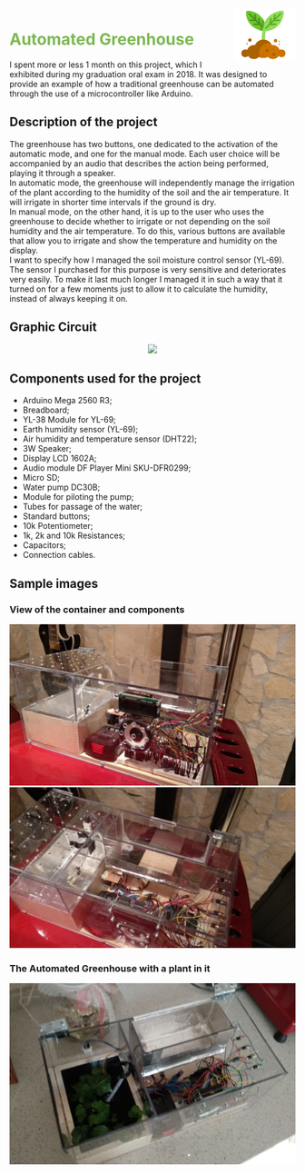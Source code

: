 <img align="right" src="img/automated_greenhouse.png" width="110" heigth="110">

<h1 style="color:#7cb853;">Automated Greenhouse</h1>
I spent more or less 1 month on this project, which I exhibited during my graduation oral exam in 2018.
It was designed to provide an example of how a traditional greenhouse can be automated through the use of a microcontroller like Arduino.

## Description of the project
The greenhouse has two buttons, one dedicated to the activation of the automatic mode, and one for the manual mode. Each user choice will be accompanied by an audio that describes the action being performed, playing it through a speaker.<br>
In automatic mode, the greenhouse will independently manage the irrigation of the plant according to the humidity of the soil and the air temperature. It will irrigate in shorter time intervals if the ground is dry.<br>
In manual mode, on the other hand, it is up to the user who uses the greenhouse to decide whether to irrigate or not depending on the soil humidity and the air temperature. To do this, various buttons are available that allow you to irrigate and show the temperature and humidity on the display.<br>
I want to specify how I managed the soil moisture control sensor (YL-69). The sensor I purchased for this purpose is very sensitive and deteriorates very easily. To make it last much longer I managed it in such a way that it turned on for a few moments just to allow it to calculate the humidity, instead of always keeping it on.

## Graphic Circuit

<div align="center">
<img src="img/graphic_circuit.png" width="550">
</div>

## Components used for the project
-	Arduino Mega 2560 R3;
-	Breadboard;
-	YL-38 Module for YL-69;
-	Earth humidity sensor (YL-69);
-	Air humidity and temperature sensor (DHT22);
-	3W Speaker;
-	Display LCD 1602A;
-	Audio module DF Player Mini SKU-DFR0299;
-	Micro SD;
-	Water pump DC30B;
-	Module for piloting the pump;
-	Tubes for passage of the water;
-	Standard buttons;
-	10k Potentiometer;
-   1k, 2k and 10k Resistances;
-	Capacitors;
-	Connection cables.

## Sample images

### View of the container and components
![](img/final_project/2.jpg)
![](img/final_project/3.jpg)

### The Automated Greenhouse with a plant in it
![Greenhouse with the plant in it](img/final_project/4_1.jpg)